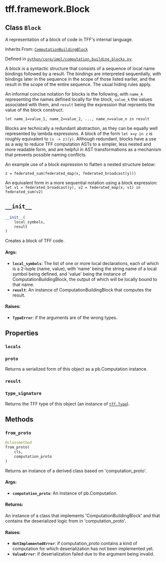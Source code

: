 <div itemscope itemtype="http://developers.google.com/ReferenceObject">
<meta itemprop="name" content="tff.framework.Block" />
<meta itemprop="path" content="Stable" />
<meta itemprop="property" content="locals"/>
<meta itemprop="property" content="proto"/>
<meta itemprop="property" content="result"/>
<meta itemprop="property" content="type_signature"/>
<meta itemprop="property" content="__init__"/>
<meta itemprop="property" content="from_proto"/>
</div>

# tff.framework.Block

## Class `Block`

A representation of a block of code in TFF's internal language.

Inherits From:
[`ComputationBuildingBlock`](../../tff/framework/ComputationBuildingBlock.md)

Defined in
[`python/core/impl/computation_building_blocks.py`](http://github.com/tensorflow/federated/tree/master/tensorflow_federated/python/core/impl/computation_building_blocks.py).

<!-- Placeholder for "Used in" -->

A block is a syntactic structure that consists of a sequence of local name
bindings followed by a result. The bindings are interpreted sequentially, with
bindings later in the sequence in the scope of those listed earlier, and the
result in the scope of the entire sequence. The usual hiding rules apply.

An informal concise notation for blocks is the following, with `name_k`
representing the names defined locally for the block, `value_k` the values
associated with them, and `result` being the expression that reprsents the value
of the block construct.

```
let name_1=value_1, name_2=value_2, ..., name_n=value_n in result
```

Blocks are technically a redundant abstraction, as they can be equally well
represented by lambda expressions. A block of the form `let x=y in z` is roughly
equivalent to `(x -> z)(y)`. Although redundant, blocks have a use as a way to
reduce TFF computation ASTs to a simpler, less nested and more readable form,
and are helpful in AST transformations as a mechanism that prevents possible
naming conflicts.

An example use of a block expression to flatten a nested structure below:

```
z = federated_sum(federated_map(x, federated_broadcast(y)))
```

An equivalent form in a more sequential notation using a block expression: `let
v1 = federated_broadcast(y), v2 = federated_map(x, v1) in federated_sum(v2)`

<h2 id="__init__"><code>__init__</code></h2>

```python
__init__(
    local_symbols,
    result
)
```

Creates a block of TFF code.

#### Args:

*   <b>`local_symbols`</b>: The list of one or more local declarations, each of
    which is a 2-tuple (name, value), with 'name' being the string name of a
    local symbol being defined, and 'value' being the instance of
    ComputationBuildingBlock, the output of which will be locally bound to that
    name.
*   <b>`result`</b>: An instance of ComputationBuildingBlock that computes the
    result.

#### Raises:

*   <b>`TypeError`</b>: if the arguments are of the wrong types.

## Properties

<h3 id="locals"><code>locals</code></h3>

<h3 id="proto"><code>proto</code></h3>

Returns a serialized form of this object as a pb.Computation instance.

<h3 id="result"><code>result</code></h3>

<h3 id="type_signature"><code>type_signature</code></h3>

Returns the TFF type of this object (an instance of
<a href="../../tff/Type.md"><code>tff.Type</code></a>).

## Methods

<h3 id="from_proto"><code>from_proto</code></h3>

```python
@classmethod
from_proto(
    cls,
    computation_proto
)
```

Returns an instance of a derived class based on 'computation_proto'.

#### Args:

*   <b>`computation_proto`</b>: An instance of pb.Computation.

#### Returns:

An instance of a class that implements 'ComputationBuildingBlock' and that
contains the deserialized logic from in 'computation_proto'.

#### Raises:

*   <b>`NotImplementedError`</b>: if computation_proto contains a kind of
    computation for which deserialization has not been implemented yet.
*   <b>`ValueError`</b>: if deserialization failed due to the argument being
    invalid.
